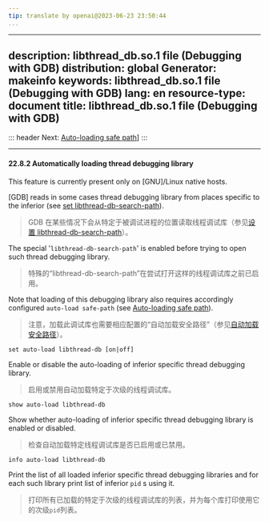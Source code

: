 ```yaml
---
tip: translate by openai@2023-06-23 23:50:44
...
```

---
description: libthread_db.so.1 file (Debugging with GDB)
distribution: global
Generator: makeinfo
keywords: libthread_db.so.1 file (Debugging with GDB)
lang: en
resource-type: document
title: libthread_db.so.1 file (Debugging with GDB)
---
::: header
Next: [Auto-loading safe path](Auto_002dloading-safe-path.html#Auto_002dloading-safe-path)]
:::

---

#### 22.8.2 Automatically loading thread debugging library

This feature is currently present only on [GNU]/Linux native hosts.


[GDB] reads in some cases thread debugging library from places specific to the inferior (see [set libthread-db-search-path](Threads.html#set-libthread_002ddb_002dsearch_002dpath)).

> GDB 在某些情况下会从特定于被调试进程的位置读取线程调试库（参见[设置 libthread-db-search-path](Threads.html#set-libthread_002ddb_002dsearch_002dpath)）。


The special '`libthread-db-search-path`' is enabled before trying to open such thread debugging library.

> 特殊的“libthread-db-search-path”在尝试打开这样的线程调试库之前已启用。


Note that loading of this debugging library also requires accordingly configured `auto-load safe-path` (see [Auto-loading safe path](Auto_002dloading-safe-path.html#Auto_002dloading-safe-path)).

> 注意，加载此调试库也需要相应配置的“自动加载安全路径”（参见[自动加载安全路径](Auto_002dloading-safe-path.html#Auto_002dloading-safe-path)）。

`set auto-load libthread-db [on|off]`


Enable or disable the auto-loading of inferior specific thread debugging library.

> 启用或禁用自动加载特定于次级的线程调试库。

`show auto-load libthread-db`


Show whether auto-loading of inferior specific thread debugging library is enabled or disabled.

> 检查自动加载特定线程调试库是否已启用或已禁用。

`info auto-load libthread-db`


Print the list of all loaded inferior specific thread debugging libraries and for each such library print list of inferior `pid` s using it.

> 打印所有已加载的特定于次级的线程调试库的列表，并为每个库打印使用它的次级`pid`列表。
